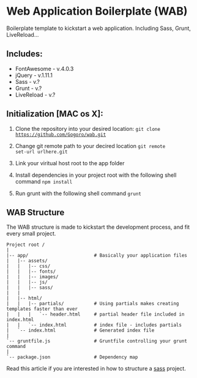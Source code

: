 Web Application Boilerplate (WAB)
=================================

Boilerplate template to kickstart a web application. Including Sass, Grunt, LiveReload...

## Includes:
* FontAwesome   -   v.4.0.3
* jQuery        -   v.1.11.1
* Sass          -   v.?
* Grunt         -   v.?
* LiveReload    -   v.?


## Initialization [MAC os X]:

1. Clone the repository into your desired location:
   <code>git clone https://github.com/Gogoro/wab.git</code>

2. Change git remote path to your decired location
   <code>git remote set-url urlhere.git</code>

3. Link your viritual host root to the app folder

3. Install dependencies in your project root with the following shell command
   <code>npm install</code>

4. Run grunt with the following shell command
   <code>grunt</code>

## WAB Structure

The WAB structure is made to kickstart the development process, and fit every small project.

```
Project root /
|
|-- app/                        # Basically your application files
|   |-- assets/
|   |   |-- css/
|   |   |-- fonts/
|   |   |-- images/
|   |   |-- js/
|   |   |-- sass/
|   |
|   |-- html/
|   |   |-- partials/           # Using partials makes creating templates faster than ever
|   |   |   `-- header.html     # partial header file included in index.html
|   |   `-- index.html          # index file - includes partials
|   `-- index.html              # Generated index file
|
`-- gruntfile.js                # Gruntfile controlling your grunt command
|
`-- package.json                # Dependency map
```

Read this article if you are interested in how to structure a <a href="http://thesassway.com/beginner/how-to-structure-a-sass-project">sass</a> project.